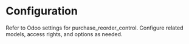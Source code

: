 # Configuration

Refer to Odoo settings for purchase_reorder_control. Configure related models, access rights, and options as needed.
